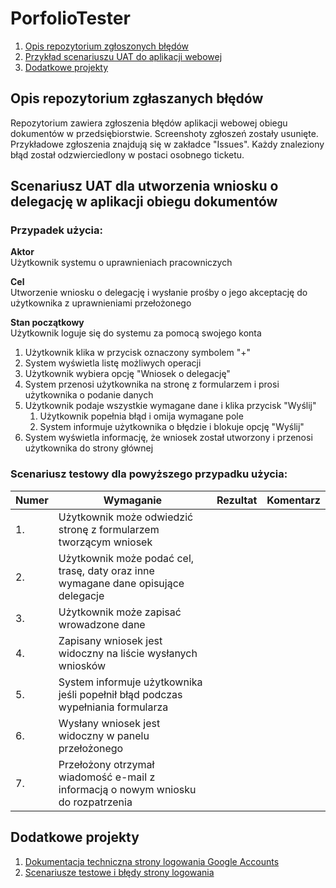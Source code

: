 # PorfolioTester
1. [Opis repozytorium zgłoszonych błędów](#Opis-repozytorium-zgłaszanych-błędów)
2. [Przykład scenariuszu UAT do aplikacji webowej](#Scenariusz-UAT-dla-utworzenia-wniosku-o-delegację-w-aplikacji-obiegu-dokumentów)
3. [Dodatkowe projekty](#Dodatkowe-projekty)

## Opis repozytorium zgłaszanych błędów

Repozytorium zawiera zgłoszenia błędów aplikacji webowej obiegu dokumentów w przedsiębiorstwie. Screenshoty zgłoszeń zostały usunięte.
Przykładowe zgłoszenia znajdują się w zakładce "Issues". Każdy znaleziony błąd został odzwierciedlony w postaci osobnego ticketu.

## Scenariusz UAT dla utworzenia wniosku o delegację w aplikacji obiegu dokumentów

### Przypadek użycia:

**Aktor**  
Użytkownik systemu o uprawnieniach pracowniczych

**Cel**  
Utworzenie wniosku o delegację i wysłanie prośby o jego akceptację do użytkownika z uprawnieniami przełożonego

**Stan początkowy**  
Użytkownik loguje się do systemu za pomocą swojego konta

1. Użytkownik klika w przycisk oznaczony symbolem "+"
2. System wyświetla listę możliwych operacji
3. Użytkownik wybiera opcję "Wniosek o delegację"
4. System przenosi użytkownika na stronę z formularzem i prosi użytkownika o podanie danych
5. Użytkownik podaje wszystkie wymagane dane i klika przycisk "Wyślij"
   1. Użytkownik popełnia błąd i omija wymagane pole
   2. System informuje użytkownika o błędzie i blokuje opcję "Wyślij"
6. System wyświetla informację, że wniosek został utworzony i przenosi użytkownika do strony głównej

### Scenariusz testowy dla powyższego przypadku użycia:
|Numer|Wymaganie|Rezultat|Komentarz|
|---|---|---|---|
|1.|Użytkownik może odwiedzić stronę z formularzem tworzącym wniosek|   |   |
|2.|Użytkownik może podać cel, trasę, daty oraz inne wymagane dane opisujące delegacje|   |   |
|3.|Użytkownik może zapisać wrowadzone dane|   |   |
|4.|Zapisany wniosek jest widoczny na liście wysłanych wniosków|   |   |
|5.|System informuje użytkownika jeśli popełnił błąd podczas wypełniania formularza|   |   |
|6.|Wysłany wniosek jest widoczny w panelu przełożonego|   |   |
|7.|Przełożony otrzymał wiadomość e-mail z informacją o nowym wniosku do rozpatrzenia|   |   |


## Dodatkowe projekty
1. [Dokumentacja techniczna strony logowania Google Accounts](https://docs.google.com/document/d/1d-hRh7o3G3aEorWpolVxUAhZmmRWtQ4PwCb4Xjqr-HE/edit?usp=sharing)
2. [Scenariusze testowe i błędy strony logowania](https://docs.google.com/spreadsheets/d/1LT2JtvqrSlSXxnVMTA1h44Mfv5aKmXaOLm_AhHKbPek/edit?usp=sharing)
